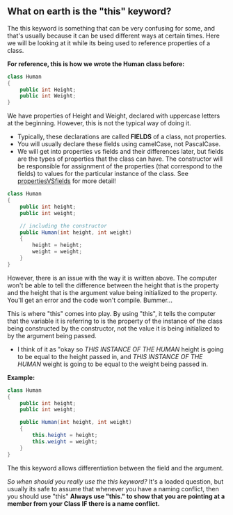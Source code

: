 ## What on earth is the "this" keyword?

The this keyword is something that can be very confusing for some, and that's usually because it can be used different ways at certain times.
Here we will be looking at it while its being used to reference properties of a class.

**For reference, this is how we wrote the Human class before:**

```csharp
class Human
{
    public int Height;
    public int Weight;
}
```

We have properties of Height and Weight, declared with uppercase letters at the beginning. However, this is not the typical way of doing it.

- Typically, these declarations are called **FIELDS** of a class, not properties.
- You will usually declare these fields using camelCase, not PascalCase.
- We will get into properties vs fields and their differences later, but fields are the types of properties that the class can have. The constructor will be responsible for assignment of the properties (that correspond to the fields) to values for the particular instance of the class. See [propertiesVSfields](../blob/master/propertiesVSfields.md) for more detail!

```csharp
class Human
{
    public int height;
    public int weight;

    // including the constructor
    public Human(int height, int weight)
    {
        height = height;
        weight = weight;
    }
}
```

However, there is an issue with the way it is written above. The computer won't be able to tell the difference between the height that is the property and the height that is the argument value being initialized to the property. You'll get an error and the code won't compile. Bummer...

This is where "this" comes into play. By using "this", it tells the computer that the variable it is referring to is the property of the instance of the class being constructed by the constructor, not the value it is being initialized to by the argument being passed.

- I think of it as "okay so _THIS INSTANCE OF THE HUMAN_ height is going to be equal to the height passed in, and _THIS INSTANCE OF THE HUMAN_ weight is going to be equal to the weight being passed in.

**Example:**

```csharp
class Human
{
    public int height;
    public int weight;

    public Human(int height, int weight)
    {
        this.height = height;
        this.weight = weight;
    }
}
```

The this keyword allows differentiation between the field and the argument.

_So when should you really use the this keyword?_
It's a loaded question, but usually its safe to assume that whenever you have a naming conflict, then you should use "this"
**Always use "this." to show that you are pointing at a member from your Class IF there is a name conflict.**
